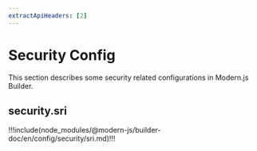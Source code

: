 ```yaml
---
extractApiHeaders: [2]
---
```


# Security Config

This section describes some security related configurations in Modern.js Builder.

## security.sri

!!!include(node_modules/@modern-js/builder-doc/en/config/security/sri.md)!!!

